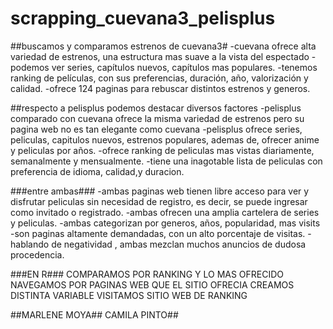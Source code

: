 # scrapping_cuevana3_pelisplus

##buscamos y comparamos estrenos de cuevana3#
    -cuevana ofrece alta variedad de estrenos, una estructura mas suave a la vista del espectado
    -podemos ver series, capítulos nuevos, capítulos mas populares.
    -tenemos ranking de películas, con sus preferencias, duración, año, valorización y calidad.
    -ofrece 124 paginas para rebuscar distintos estrenos y generos.
 

##respecto a pelisplus podemos destacar diversos factores
-pelisplus comparado con cuevana ofrece la misma variedad de estrenos pero su pagina web no es tan elegante como cuevana
-pelisplus ofrece series, peliculas, capitulos nuevos, estrenos populares, ademas de, ofrecer anime y peliculas por años.
-ofrece ranking de peliculas mas vistas diariamente, semanalmente y mensualmente.
-tiene una inagotable lista de peliculas con preferencia de idioma, calidad,y duracion.


###entre ambas###
-ambas paginas web tienen libre acceso para ver y disfrutar peliculas sin necesidad de registro, es decir, se puede ingresar como invitado o registrado.
-ambas ofrecen una amplia cartelera de series y peliculas.
-ambas categorizan por generos, años, popularidad, mas visits
-son paginas altamente demandadas, con un alto porcentaje de visitas.
-hablando de negatividad , ambas mezclan muchos anuncios de dudosa procedencia.


###EN R###
COMPARAMOS POR RANKING Y LO MAS OFRECIDO
NAVEGAMOS POR PAGINAS WEB QUE EL SITIO OFRECIA
CREAMOS DISTINTA VARIABLE
VISITAMOS SITIO WEB DE RANKING 


##MARLENE MOYA## CAMILA PINTO##
